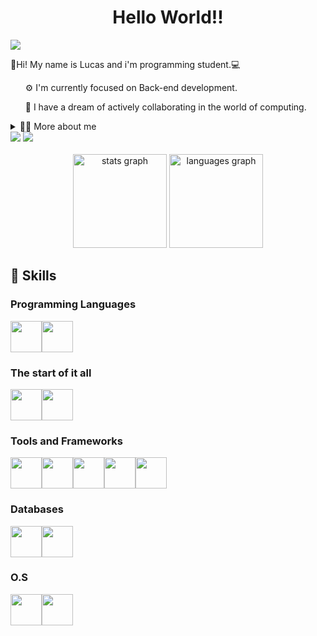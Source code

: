 <h1 align="center">Hello World!!</h1>
<img src="https://github.com/Lucas-M7/photo/blob/main/Default_a_disney_pixar_style_artwork_of_an_18_year_old_black_m_3.jpg?raw=true">
<br>
<p align="left">👋Hi! My name is Lucas and i'm programming student.💻</p>
<ul> ⚙️ I'm currently focused on Back-end development.</ul>
<ul> 💫 I have a dream of actively collaborating in the world of computing.</ul>
<details>
  <summary> 👨‍💻 More about me</summary>
  <ul>🫡 I'm 19 years old and I'm currently studying programming every day through articles, youtube, documentation and the platform where I do the course and doing projects. At the same time, I enjoy areas such as philosophy and physics.</ul>
</details>
<a href="https://www.instagram.com/llucasz77/"><img src="https://img.shields.io/badge/Instagram-E4405F?style=for-the-badge&logo=instagram&logoColor=white"></a>
<a href="https://www.linkedin.com/in/lucas-mateus-142832286/"><img src="https://img.shields.io/badge/LinkedIn-0077B5?style=for-the-badge&logo=linkedin&logoColor=white"></a>
<br> <br>
<div align="center">
  <img src="https://github-readme-stats.vercel.app/api?username=Lucas-M7&hide_title=false&hide_rank=false&show_icons=true&include_all_commits=true&count_private=true&disable_animations=false&theme=gotham&locale=en&hide_border=false&order=1" height="150" alt="stats graph"  />
  <img src="https://github-readme-stats.vercel.app/api/top-langs?username=Lucas-M7&locale=en&hide_title=false&layout=compact&card_width=320&langs_count=5&theme=gotham&hide_border=false&order=2" height="150" alt="languages graph"/>
</div>
<h2>🧊 Skills</h2>
<h3>Programming Languages</h3>
<div style=display:flex>
<img src="https://cdn.jsdelivr.net/gh/devicons/devicon@latest/icons/javascript/javascript-original.svg"/ width=50>
<img src="https://cdn.jsdelivr.net/gh/devicons/devicon@latest/icons/csharp/csharp-original.svg"/ width=50>
</div>
<h3>The start of it all</h3>
<div style=display:flex>
<img src="https://cdn.jsdelivr.net/gh/devicons/devicon@latest/icons/html5/html5-original.svg"/ width=50>
<img src="https://cdn.jsdelivr.net/gh/devicons/devicon@latest/icons/css3/css3-original.svg"/ width=50>
</div>
<h3>Tools and Frameworks</h3>
<div style=display:flex>
<img src="https://cdn.jsdelivr.net/gh/devicons/devicon@latest/icons/vscode/vscode-original.svg" / width=50>
<img src="https://cdn.jsdelivr.net/gh/devicons/devicon@latest/icons/visualstudio/visualstudio-original.svg" / width=50>
<img src="https://cdn.jsdelivr.net/gh/devicons/devicon@latest/icons/postman/postman-original.svg" / width=50>
<img src="https://cdn.jsdelivr.net/gh/devicons/devicon@latest/icons/git/git-original.svg" / width=50>
<img src="https://cdn.jsdelivr.net/gh/devicons/devicon@latest/icons/dotnetcore/dotnetcore-original.svg" / width=50>
</div>
<h3>Databases</h3>
<div style=display:flex>
<img src="https://cdn.jsdelivr.net/gh/devicons/devicon@latest/icons/microsoftsqlserver/microsoftsqlserver-original.svg" / width=50>
<img src="https://cdn.jsdelivr.net/gh/devicons/devicon@latest/icons/mongodb/mongodb-original.svg" / width=50>
</div>
<h3>O.S</h3>
<div style=display:flex>
<img src="https://cdn.jsdelivr.net/gh/devicons/devicon@latest/icons/linux/linux-original.svg" / width=50>
<img src="https://cdn.jsdelivr.net/gh/devicons/devicon@latest/icons/windows11/windows11-original.svg" / width=50>
</div>
